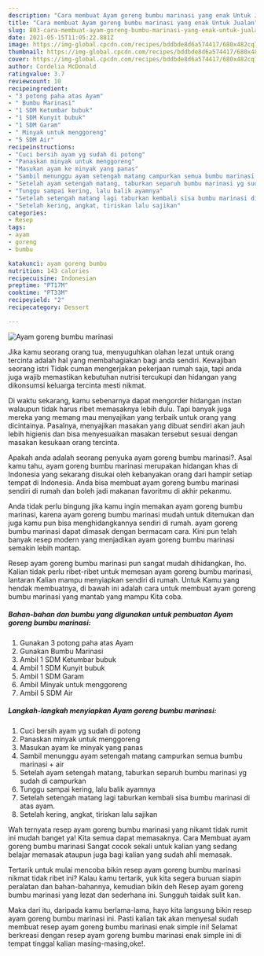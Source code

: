 ```yaml
---
description: "Cara membuat Ayam goreng bumbu marinasi yang enak Untuk Jualan"
title: "Cara membuat Ayam goreng bumbu marinasi yang enak Untuk Jualan"
slug: 803-cara-membuat-ayam-goreng-bumbu-marinasi-yang-enak-untuk-jualan
date: 2021-05-15T11:05:22.881Z
image: https://img-global.cpcdn.com/recipes/bddbde8d6a574417/680x482cq70/ayam-goreng-bumbu-marinasi-foto-resep-utama.jpg
thumbnail: https://img-global.cpcdn.com/recipes/bddbde8d6a574417/680x482cq70/ayam-goreng-bumbu-marinasi-foto-resep-utama.jpg
cover: https://img-global.cpcdn.com/recipes/bddbde8d6a574417/680x482cq70/ayam-goreng-bumbu-marinasi-foto-resep-utama.jpg
author: Cordelia McDonald
ratingvalue: 3.7
reviewcount: 10
recipeingredient:
- "3 potong paha atas Ayam"
- " Bumbu Marinasi"
- "1 SDM Ketumbar bubuk"
- "1 SDM Kunyit bubuk"
- "1 SDM Garam"
- " Minyak untuk menggoreng"
- "5 SDM Air"
recipeinstructions:
- "Cuci bersih ayam yg sudah di potong"
- "Panaskan minyak untuk menggoreng"
- "Masukan ayam ke minyak yang panas"
- "Sambil menunggu ayam setengah matang campurkan semua bumbu marinasi + air"
- "Setelah ayam setengah matang, taburkan separuh bumbu marinasi yg sudah di campurkan"
- "Tunggu sampai kering, lalu balik ayamnya"
- "Setelah setengah matang lagi taburkan kembali sisa bumbu marinasi di atas ayam."
- "Setelah kering, angkat, tiriskan lalu sajikan"
categories:
- Resep
tags:
- ayam
- goreng
- bumbu

katakunci: ayam goreng bumbu 
nutrition: 143 calories
recipecuisine: Indonesian
preptime: "PT17M"
cooktime: "PT33M"
recipeyield: "2"
recipecategory: Dessert

---
```



![Ayam goreng bumbu marinasi](https://img-global.cpcdn.com/recipes/bddbde8d6a574417/680x482cq70/ayam-goreng-bumbu-marinasi-foto-resep-utama.jpg)

Jika kamu seorang orang tua, menyuguhkan olahan lezat untuk orang tercinta adalah hal yang membahagiakan bagi anda sendiri. Kewajiban seorang istri Tidak cuman mengerjakan pekerjaan rumah saja, tapi anda juga wajib memastikan kebutuhan nutrisi tercukupi dan hidangan yang dikonsumsi keluarga tercinta mesti nikmat.

Di waktu  sekarang, kamu sebenarnya dapat mengorder hidangan instan walaupun tidak harus ribet memasaknya lebih dulu. Tapi banyak juga mereka yang memang mau menyajikan yang terbaik untuk orang yang dicintainya. Pasalnya, menyajikan masakan yang dibuat sendiri akan jauh lebih higienis dan bisa menyesuaikan masakan tersebut sesuai dengan masakan kesukaan orang tercinta. 



Apakah anda adalah seorang penyuka ayam goreng bumbu marinasi?. Asal kamu tahu, ayam goreng bumbu marinasi merupakan hidangan khas di Indonesia yang sekarang disukai oleh kebanyakan orang dari hampir setiap tempat di Indonesia. Anda bisa membuat ayam goreng bumbu marinasi sendiri di rumah dan boleh jadi makanan favoritmu di akhir pekanmu.

Anda tidak perlu bingung jika kamu ingin memakan ayam goreng bumbu marinasi, karena ayam goreng bumbu marinasi mudah untuk ditemukan dan juga kamu pun bisa menghidangkannya sendiri di rumah. ayam goreng bumbu marinasi dapat dimasak dengan bermacam cara. Kini pun telah banyak resep modern yang menjadikan ayam goreng bumbu marinasi semakin lebih mantap.

Resep ayam goreng bumbu marinasi pun sangat mudah dihidangkan, lho. Kalian tidak perlu ribet-ribet untuk memesan ayam goreng bumbu marinasi, lantaran Kalian mampu menyiapkan sendiri di rumah. Untuk Kamu yang hendak membuatnya, di bawah ini adalah cara untuk membuat ayam goreng bumbu marinasi yang mantab yang mampu Kita coba.

<!--inarticleads1-->

##### Bahan-bahan dan bumbu yang digunakan untuk pembuatan Ayam goreng bumbu marinasi:

1. Gunakan 3 potong paha atas Ayam
1. Gunakan  Bumbu Marinasi
1. Ambil 1 SDM Ketumbar bubuk
1. Ambil 1 SDM Kunyit bubuk
1. Ambil 1 SDM Garam
1. Ambil  Minyak untuk menggoreng
1. Ambil 5 SDM Air




<!--inarticleads2-->

##### Langkah-langkah menyiapkan Ayam goreng bumbu marinasi:

1. Cuci bersih ayam yg sudah di potong
1. Panaskan minyak untuk menggoreng
1. Masukan ayam ke minyak yang panas
1. Sambil menunggu ayam setengah matang campurkan semua bumbu marinasi + air
1. Setelah ayam setengah matang, taburkan separuh bumbu marinasi yg sudah di campurkan
1. Tunggu sampai kering, lalu balik ayamnya
1. Setelah setengah matang lagi taburkan kembali sisa bumbu marinasi di atas ayam.
1. Setelah kering, angkat, tiriskan lalu sajikan




Wah ternyata resep ayam goreng bumbu marinasi yang nikamt tidak rumit ini mudah banget ya! Kita semua dapat memasaknya. Cara Membuat ayam goreng bumbu marinasi Sangat cocok sekali untuk kalian yang sedang belajar memasak ataupun juga bagi kalian yang sudah ahli memasak.

Tertarik untuk mulai mencoba bikin resep ayam goreng bumbu marinasi nikmat tidak ribet ini? Kalau kamu tertarik, yuk kita segera buruan siapin peralatan dan bahan-bahannya, kemudian bikin deh Resep ayam goreng bumbu marinasi yang lezat dan sederhana ini. Sungguh taidak sulit kan. 

Maka dari itu, daripada kamu berlama-lama, hayo kita langsung bikin resep ayam goreng bumbu marinasi ini. Pasti kalian tak akan menyesal sudah membuat resep ayam goreng bumbu marinasi enak simple ini! Selamat berkreasi dengan resep ayam goreng bumbu marinasi enak simple ini di tempat tinggal kalian masing-masing,oke!.

